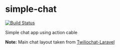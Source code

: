 # simple-chat

[![Build Status](https://travis-ci.org/mcelicalderon/simple-chat.svg?branch=master)](https://travis-ci.org/mcelicalderon/simple-chat)

Simple chat app using action cable


**Note:** Main chat layout taken from [Twiliochat-Laravel](https://github.com/TwilioDevEd/twiliochat-laravel)
